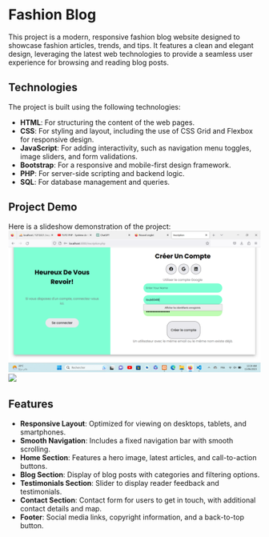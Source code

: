 # Fashion Blog

This project is a modern, responsive fashion blog website designed to showcase fashion articles, trends, and tips. It features a clean and elegant design, leveraging the latest web technologies to provide a seamless user experience for browsing and reading blog posts.

## Technologies

The project is built using the following technologies:

- **HTML**: For structuring the content of the web pages.
- **CSS**: For styling and layout, including the use of CSS Grid and Flexbox for responsive design.
- **JavaScript**: For adding interactivity, such as navigation menu toggles, image sliders, and form validations.
- **Bootstrap**: For a responsive and mobile-first design framework.
- **PHP**: For server-side scripting and backend logic.
- **SQL**: For database management and queries.

## Project Demo

Here is a slideshow demonstration of the project:
<img src="./2023-06-15.png">
<img src="./blog">


## Features

- **Responsive Layout**: Optimized for viewing on desktops, tablets, and smartphones.
- **Smooth Navigation**: Includes a fixed navigation bar with smooth scrolling.
- **Home Section**: Features a hero image, latest articles, and call-to-action buttons.
- **Blog Section**: Display of blog posts with categories and filtering options.
- **Testimonials Section**: Slider to display reader feedback and testimonials.
- **Contact Section**: Contact form for users to get in touch, with additional contact details and map.
- **Footer**: Social media links, copyright information, and a back-to-top button.

